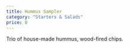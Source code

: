 ```yaml
---
title: Hummus Sampler
category: "Starters & Salads"
price: 8
---
```

Trio of house-made hummus, wood-fired chips.